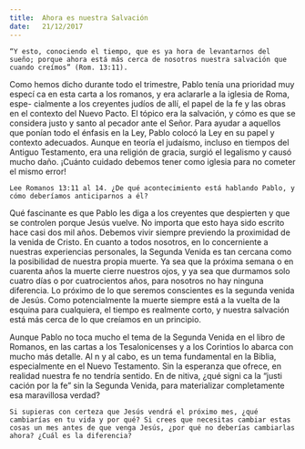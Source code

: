 ```yaml
---
title:  Ahora es nuestra Salvación
date:   21/12/2017
---
```


`“Y esto, conociendo el tiempo, que es ya hora de levantarnos del sueño; porque ahora está más cerca de nosotros nuestra salvación que cuando creímos” (Rom. 13:11).`

Como hemos dicho durante todo el trimestre, Pablo tenía una prioridad muy especí ca en esta carta a los romanos, y era aclararle a la iglesia de Roma, espe- cialmente a los creyentes judíos de allí, el papel de la fe y las obras en el contexto del Nuevo Pacto. El tópico era la salvación, y cómo es que se considera justo y santo al pecador ante el Señor. Para ayudar a aquellos que ponían todo el énfasis en la Ley, Pablo colocó la Ley en su papel y contexto adecuados. Aunque en teoría el judaísmo, incluso en tiempos del Antiguo Testamento, era una religión de gracia, surgió el legalismo y causó mucho daño. ¡Cuánto cuidado debemos tener como iglesia para no cometer el mismo error!

`Lee Romanos 13:11 al 14. ¿De qué acontecimiento está hablando Pablo, y cómo deberíamos anticiparnos a él?`

Qué fascinante es que Pablo les diga a los creyentes que despierten y que se controlen porque Jesús vuelve. No importa que esto haya sido escrito hace casi dos mil años. Debemos vivir siempre previendo la proximidad de la venida de Cristo. En cuanto a todos nosotros, en lo concerniente a nuestras experiencias personales, la Segunda Venida es tan cercana como la posibilidad de nuestra propia muerte. Ya sea que la próxima semana o en cuarenta años la muerte cierre nuestros ojos, y ya sea que durmamos solo cuatro días o por cuatrocientos años, para nosotros no hay ninguna diferencia. Lo próximo de lo que seremos conscientes es la segunda venida de Jesús. Como potencialmente la muerte siempre está a la vuelta de la esquina para cualquiera, el tiempo es realmente corto, y nuestra salvación está más cerca de lo que creíamos en un principio.

Aunque Pablo no toca mucho el tema de la Segunda Venida en el libro de Romanos, en las cartas a los Tesalonicenses y a los Corintios lo abarca con mucho más detalle. Al  n y al cabo, es un tema fundamental en la Biblia, especialmente en el Nuevo Testamento. Sin la esperanza que ofrece, en realidad nuestra fe no tendría sentido. En de nitiva, ¿qué signi ca la “justi cación por la fe” sin la Segunda Venida, para materializar completamente esa maravillosa verdad?

`Si supieras con certeza que Jesús vendrá el próximo mes, ¿qué cambiarías en tu vida y por qué? Si crees que necesitas cambiar estas cosas un mes antes de que venga Jesús, ¿por qué no deberías cambiarlas ahora? ¿Cuál es la diferencia?`